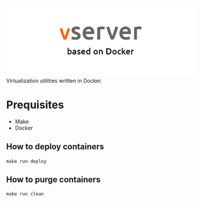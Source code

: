 ![logo](logo.png)
Virtualization utilities written in Docker.

# Prequisites

* Make
* Docker

## How to deploy containers

```
make run deploy
```

## How to purge containers
```
make run clean
```
